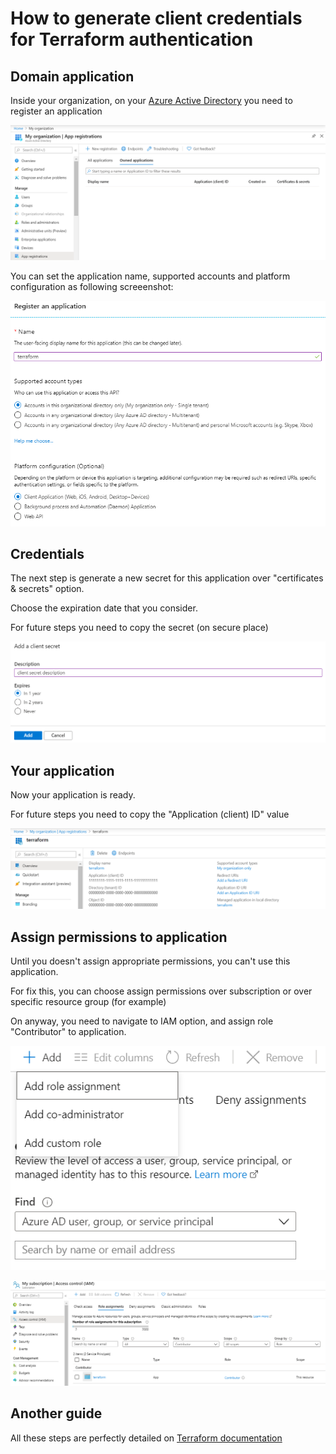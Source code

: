 # How to generate client credentials for Terraform authentication

## Domain application

Inside your organization, on your [Azure Active Directory](https://portal.azure.com/#blade/Microsoft_AAD_IAM/ActiveDirectoryMenuBlade/Overview) you need to register an application

![register an application](/images/my-organization-app-registrations.PNG)

You can set the application name, supported accounts and platform configuration as following screeenshot:

![register an application](/images/register-an-application.PNG)

## Credentials

The next step is generate a new secret for this application over "certificates & secrets" option. 

Choose the expiration date that you consider.

For future steps you need to copy the secret (on secure place)

![new secret](/images/add-a-new-client-secret.PNG)

## Your application

Now your application is ready.

For future steps you need to copy the "Application (client) ID" value

![new secret](/images/my-application.PNG)

## Assign permissions to application

Until you doesn't assign appropriate permissions, you can't use this application.

For fix this, you can choose assign permissions over subscription or over specific resource group (for example)

On anyway, you need to navigate to IAM option, and assign role "Contributor" to application.

![new secret](/images/add-role-assignment.PNG)

![new secret](/images/my-subscription-iam.PNG)

## Another guide

All these steps are perfectly detailed on [Terraform documentation](https://www.terraform.io/docs/providers/azurerm/guides/service_principal_client_secret.html)